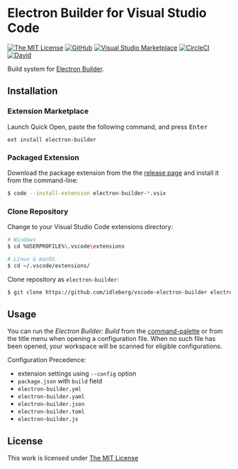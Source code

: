 # Electron Builder for Visual Studio Code

[![The MIT License](https://flat.badgen.net/badge/license/MIT/orange)](http://opensource.org/licenses/MIT)
[![GitHub](https://flat.badgen.net/github/release/idleberg/vscode-electron-builder)](https://github.com/idleberg/vscode-electron-builder/releases)
[![Visual Studio Marketplace](https://vsmarketplacebadge.apphb.com/installs-short/idleberg.electron-builder.svg?style=flat-square)](https://marketplace.visualstudio.com/items?itemName=idleberg.electron-builder)
[![CircleCI](https://flat.badgen.net/circleci/github/idleberg/vscode-electron-builder)](https://circleci.com/gh/idleberg/vscode-electron-builder)
[![David](https://flat.badgen.net/david/dep/idleberg/vscode-electron-builder)](https://david-dm.org/idleberg/vscode-electron-builder)

Build system for [Electron Builder](https://www.electron.build/).

## Installation

### Extension Marketplace

Launch Quick Open, paste the following command, and press <kbd>Enter</kbd>

`ext install electron-builder`

### Packaged Extension

Download the package extension from the the [release page](https://github.com/idleberg/vscode-electron-builder/releases) and install it from the command-line:

```bash
$ code --install-extension electron-builder-*.vsix
```

### Clone Repository

Change to your Visual Studio Code extensions directory:

```bash
# Windows
$ cd %USERPROFILE%\.vscode\extensions

# Linux & macOS
$ cd ~/.vscode/extensions/
```

Clone repository as `electron-builder`:

```bash
$ git clone https://github.com/idleberg/vscode-electron-builder electron-builder
```

## Usage

You can run the *Electron Builder: Build* from the [command-palette](https://code.visualstudio.com/docs/editor/codebasics#_command-palette) or from the title menu when opening a configuration file. When no such file has been opened, your workspace will be scanned for eligible configurations.

Configuration Precedence:

- extension settings using `--config` option
- `package.json` with `build` field
- `electron-builder.yml`
- `electron-builder.yaml`
- `electron-builder.json`
- `electron-builder.toml`
- `electron-builder.js`

## License

This work is licensed under [The MIT License](https://opensource.org/licenses/MIT)
